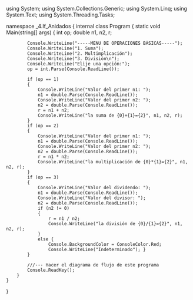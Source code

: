 ﻿using System;
using System.Collections.Generic;
using System.Linq;
using System.Text;
using System.Threading.Tasks;

namespace _4.If_Anidados
{
    internal class Program
    {
        static void Main(string[] args)
        {
            int op;
            double n1, n2, r;

            Console.WriteLine("-----MENU DE OPERACIONES BÁSICAS-----");
            Console.WriteLine("1. Suma");
            Console.WriteLine("2. Multimplicación");
            Console.WriteLine("3. División\n");
            Console.WriteLine("Elije una opción:");
            op = int.Parse(Console.ReadLine());

            if (op == 1)
            {
                Console.WriteLine("Valor del primer n1: ");
                n1 = double.Parse(Console.ReadLine());
                Console.WriteLine("Valor del primer n2: ");
                n2 = double.Parse(Console.ReadLine());
                r = n1 + n2;
                Console.WriteLine("la suma de {0}+{1}={2}", n1, n2, r);
            }
            if (op == 2)
            {
                Console.WriteLine("Valor del primer n1: ");
                n1 = double.Parse(Console.ReadLine());
                Console.WriteLine("Valor del primer n2: ");
                n2 = double.Parse(Console.ReadLine());
                r = n1 * n2;
                Console.WriteLine("la multiplicación de {0}*{1}={2}", n1, n2, r);
            }
            if (op == 3)
            {
                Console.WriteLine("Valor del dividendo: ");
                n1 = double.Parse(Console.ReadLine());
                Console.WriteLine("Valor del divisor: ");
                n2 = double.Parse(Console.ReadLine());
                if (n2 != 0)
                {
                    r = n1 / n2;
                    Console.WriteLine("la división de {0}/{1}={2}", n1, n2, r);
                }
                else {
                    Console.BackgroundColor = ConsoleColor.Red; 
                    Console.WriteLine("Indeterminado"); }
            }

            ///--- Hacer el diagrama de flujo de este programa
            Console.ReadKey();
        }
    }
}
